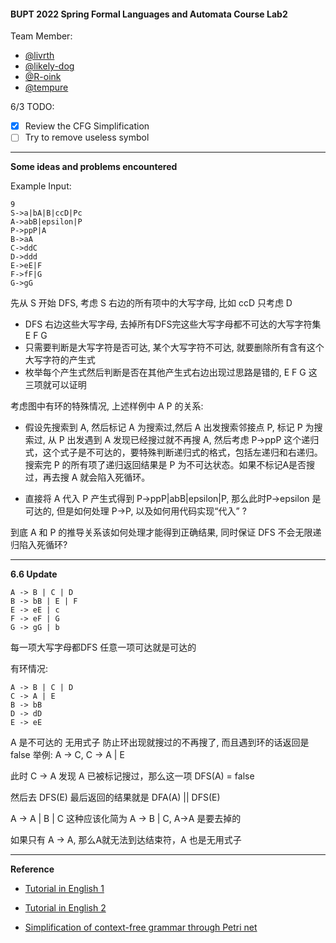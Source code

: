 #### BUPT 2022 Spring Formal Languages and Automata Course Lab2

Team Member:
- [@livrth](https://github.com/livrth)
- [@likely-dog](https://github.com/likely-dog)
- [@R-oink](https://github.com/R-oink)
- [@tempure](https://github.com/tempure)

6/3 TODO:
- [x] Review the CFG Simplification
- [ ] Try to remove useless symbol

--- 

__Some ideas and problems encountered__

Example Input:
```
9
S->a|bA|B|ccD|Pc
A->abB|epsilon|P
P->ppP|A
B->aA
C->ddC
D->ddd
E->eE|F
F->fF|G
G->gG
```

先从 S 开始 DFS, 考虑 S 右边的所有项中的大写字母, 比如 ccD 只考虑 D
- DFS 右边这些大写字母, 去掉所有DFS完这些大写字母都不可达的大写字符集 E F G
- 只需要判断是大写字符是否可达, 某个大写字符不可达, 就要删除所有含有这个大写字符的产生式
- 枚举每个产生式然后判断是否在其他产生式右边出现过思路是错的, E F G 这三项就可以证明

考虑图中有环的特殊情况, 上述样例中 A P 的关系:
- 假设先搜索到 A, 然后标记 A 为搜索过,然后 A 出发搜索邻接点 P, 标记 P 为搜索过, 从 P 出发遇到 A 发现已经搜过就不再搜 A, 然后考虑 P->ppP 这个递归式，这个式子是不可达的，要特殊判断递归式的格式，包括左递归和右递归。搜索完 P 的所有项了递归返回结果是 P 为不可达状态。如果不标记A是否搜过，再去搜 A 就会陷入死循环。

- 直接将 A 代入 P 产生式得到 P->ppP|abB|epsilon|P, 那么此时P->epsilon 是可达的, 但是如何处理 P->P, 以及如何用代码实现“代入” ?

到底 A 和 P 的推导关系该如何处理才能得到正确结果, 同时保证 DFS 不会无限递归陷入死循环?

--- 


__6.6 Update__
```
A -> B | C | D
B -> bB | E | F
E -> eE | c
F -> eF | G
G -> gG | b
```
每一项大写字母都DFS 任意一项可达就是可达的

有环情况:
```
A -> B | C | D
C -> A | E
B -> bB
D -> dD 
E -> eE
```
A 是不可达的 无用式子
防止环出现就搜过的不再搜了, 而且遇到环的话返回是 false
举例: A -> C, C -> A | E

此时 C -> A 发现 A 已被标记搜过，那么这一项 DFS(A)  = false

然后去 DFS(E) 最后返回的结果就是 DFA(A) || DFS(E)

A -> A | B | C 这种应该化简为 A -> B | C, A->A 是要去掉的

如果只有 A -> A, 那么A就无法到达结束符，A 也是无用式子

---

__Reference__

- [Tutorial in English 1](https://www.javatpoint.com/automata-simplification-of-cfg)

- [Tutorial in English 2](https://www.tutorialspoint.com/automata_theory/cfg_simplification.htm)

- [Simplification of context-free grammar through Petri net](https://www.academia.edu/5233442/Simplification_of_context_free_grammar_through_Petri_net)
